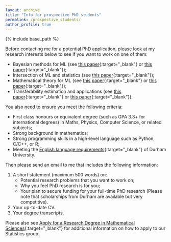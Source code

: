 ```yaml
---
layout: archive
title: "Info for prospective PhD students"
permalink: /prospective_students/
author_profile: true
---
```


{% include base_path %}

Before contacting me for a potential PhD application, please look at my research interests below to see if you want to work on one of them:
- Bayesian methods for ML (see [this paper](https://arxiv.org/pdf/1710.10628){:target="_blank"} or [this paper](https://arxiv.org/pdf/1705.07131){:target="_blank"});
- Intersection of ML and statistics (see [this paper](https://arxiv.org/pdf/2410.22065){:target="_blank"});
- Mathematical theory for ML (see [this paper](https://arxiv.org/pdf/2410.22065){:target="_blank"} or [this paper](https://arxiv.org/pdf/1408.2714){:target="_blank"});
- Transferability estimation and applications (see [this paper](https://arxiv.org/pdf/2002.12462){:target="_blank"} or [this paper](https://arxiv.org/pdf/2312.00656){:target="_blank"}).

You also need to ensure you meet the following criteria:
- First class honours or equivalent degree (such as GPA 3.3+ for international degrees) in Maths, Physics, Computer Science, or related subjects;
- Strong background in mathematics;
- Strong programming skills in a high-level language such as Python, C/C++, or R;
- Meeting the [English language requirements](https://www.dur.ac.uk/study/international/entry-requirements/english-language-requirements/){:target="_blank"} of Durham University.

Then please send an email to me that includes the following information:

1. A short statement (maximum 500 words) on:
    - Potential research problems that you want to work on;
    - Why you feel PhD research is for you;
    - Your plan to secure funding for your full-time PhD research (Please note that scholarships from Durham are available but very competitive).
2. Your up-to-date CV.
3. Your degree transcripts.

Please also see [Apply for a Research Degree in Mathematical Sciences](https://www.durham.ac.uk/departments/academic/mathematical-sciences/postgraduate-study/research-degrees/apply/){:target="_blank"} for additional information on how to apply to our Statistics group.

